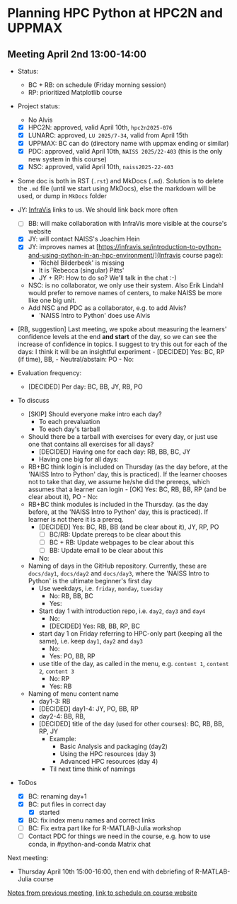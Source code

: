 # Planning HPC Python at HPC2N and UPPMAX

## Meeting April 2nd 13:00-14:00

- Status: 
    - BC + RB: on schedule (Friday morning session)
    - RP: prioritized Matplotlib course

- Project status:
    - No Alvis
    - [x] HPC2N: approved, valid April 10th, `hpc2n2025-076`
    - [x] LUNARC: approved, `LU 2025/7-34`, valid from April 15th
    - [x] UPPMAX: BC can do (directory name with uppmax ending or similar)
    - [x] PDC: approved, valid April 10th, `NAISS 2025/22-403`
      (this is the only new system in this course)
    - [x] NSC: approved, valid April 10th, `naiss2025-22-403`

- Some doc is both in RST (`.rst`) and MkDocs (`.md`).
  Solution is to delete the `.md` file (until we start using
  MkDocs), else the markdown will be used,
  or dump in `MkDocs` folder
- JY: [InfraVis](https://infravis.se/news-events/) links to us. We should
  link back more often
    - [ ] BB: will make collaboration with InfraVis more visible
      at the course's website
    - [x] JY: will contact NAISS's Joachim Hein
    - [x] JY: improves names at [https://infravis.se/introduction-to-python-and-using-python-in-an-hpc-environment/](Infravis course page):
        - 'Richèl Bilderbeek' is missing
        - It is 'Rebecca (singular) Pitts'
        - JY + RP: How to do so? We'll talk in the chat :-)
    - NSC: is no collaborator, we only use their system. 
      Also Erik Lindahl would prefer to remove names of centers, to make
      NAISS be more like one big unit.
    - Add NSC and PDC as a collaborator, e.g. to add Alvis?
        - 'NAISS Intro to Python' does use Alvis
- [RB, suggestion] Last meeting, we spoke about measuring the 
  learners' confidence levels at the end **and start** of the day,
  so we can see the increase of confidence in topics. I suggest to try this
  out for each of the days: I think it will be an insightful experiment
      - [DECIDED] Yes: BC, RP (if time), BB, 
      - Neutral/abstain: PO
      - No:
- Evaluation frequency:
    - [DECIDED] Per day: BC, BB, JY, RB, PO

- To discuss
    - [SKIP] Should everyone make intro each day?
        - To each prevaluation
        - To each day's tarball
    - Should there be a tarball with exercises for every day,
      or just use one that contains all exercises for all days?
      - [DECIDED] Having one for each day: RB, BB, BC, JY
      - Having one big for all days:
    - RB+BC think login is included on Thursday
      (as the day before, at the 'NAISS Intro to Python' day, this is practiced).
      If the learner chooses not to take that day, we assume he/she did the prereqs,
      which assumes that a learner can login
          - [OK] Yes: BC, RB, BB, RP (and be clear about it), PO
          - No: 
    - RB+BC think modules is included in the Thursday.
      (as the day before, at the 'NAISS Intro to Python' day, this is practiced).
      If learner is not there it is a prereq.
        - [DECIDED] Yes: BC, RB, BB (and be clear about it), JY, RP, PO
            - [ ] BC/RB: Update prereqs to be clear about this
            - [ ] BC + RB: Update webpages to be clear about this
             - [ ] BB: Update email to be clear about this
         - No: 
    - Naming of days in the GitHub repository.
      Currently, these are `docs/day1`, `docs/day2` and `docs/day3`,
      where the 'NAISS Intro to Python' is the ultimate beginner's first day
        - Use weekdays, i.e. `friday`, `monday`, `tuesday`
            - No: RB, BB, BC
            - Yes:
        - Start day 1 with introduction repo, i.e. `day2`, `day3` and `day4`
            - No:
            - [DECIDED] Yes: RB, BB, RP, BC
        - start day 1 on Friday referring to HPC-only part
          (keeping all the same),
          i.e. keep `day1`, `day2` and `day3`
            - No:
            - Yes: PO, BB, RP
        - use title of the day, as called in the menu, e.g. `content 1`, `content 2`, `content 3`
            - No: RP
            - Yes: RB
    - Naming of menu content name
        - day1-3: RB
        - [DECIDED] day1-4: JY, PO, BB, RP
        - day2-4: BB, RB, 
        - [DECIDED] title of the day (used for other courses): BC, RB, BB, RP, JY
            - Example: 
                - Basic Analysis and packaging (day2)
                - Using the HPC resources (day 3)
                - Advanced HPC resources (day 4)
            - Til next time think of namings


- ToDos
    - [x] BC: renaming day+1
    - [x] BC: put files in correct day 
        - [x] started
    - [x] BC: fix index menu names and correct links
    - [ ] BC: Fix extra part like for R-MATLAB-Julia workshop
    - [ ] Contact PDC for things we need in the course,
      e.g. how to use conda, in #python-and-conda Matrix chat

Next meeting:

- Thursday April 10th 15:00-16:00, then end with debriefing of
  R-MATLAB-Julia course

[Notes from previous meeting](https://github.com/UPPMAX/HPC-python/blob/main/meeting_notes/20250307.md), [link to schedule on course website](https://uppmax.github.io/HPC-python/schedule.html)

